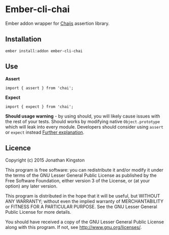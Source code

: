 # Ember-cli-chai

Ember addon wrapper for [Chaijs](https://github.com/chaijs/chai) assertion library.


## Installation

```
ember install:addon ember-cli-chai
```

## Use

**Assert**

```
import { assert } from 'chai';
```

**Expect**

```
import { expect } from 'chai';
```

**Should usage warning** - by using should, you will likely cause issues with the rest of your tests.
Should works by modifying native `Object.prototype` which will leak into every module.
Developers should consider using `assert` or `expect` instead [Further explanation](https://github.com/switchfly/ember-cli-mocha/issues/14#issuecomment-75466055).

## Licence

Copyright (c) 2015 Jonathan Kingston

This program is free software: you can redistribute it and/or modify
it under the terms of the GNU Lesser General Public License as published by
the Free Software Foundation, either version 3 of the License, or
(at your option) any later version.

This program is distributed in the hope that it will be useful,
but WITHOUT ANY WARRANTY; without even the implied warranty of
MERCHANTABILITY or FITNESS FOR A PARTICULAR PURPOSE.  See the
GNU Lesser General Public License for more details.

You should have received a copy of the GNU Lesser General Public License
along with this program.  If not, see <http://www.gnu.org/licenses/>.

